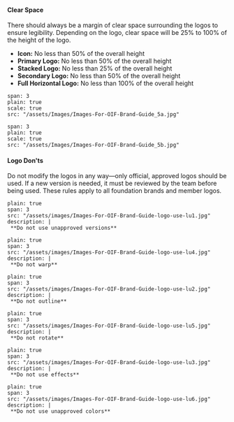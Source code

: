 #### **Clear Space**  

There should always be a margin of clear space surrounding the logos to ensure legibility. Depending on the logo, clear space will be 25% to 100% of the height of the logo. 

- **Icon:**  No less than 50% of the overall height 
- **Primary Logo:** No less than 50% of the overall height
- **Stacked Logo:**  No less than 25% of the overall height 
- **Secondary Logo:**  No less than 50% of the overall height 
- **Full Horizontal Logo:** No less than 100% of the overall height  

```image
span: 3
plain: true
scale: true
src: "/assets/Images/Images-For-OIF-Brand-Guide_5a.jpg"

```

```image
span: 3
plain: true
scale: true
src: "/assets/Images/Images-For-OIF-Brand-Guide_5b.jpg"

```

#### **Logo Don'ts**  

Do not modify the logos in any way—only official, approved logos should be used. If a new version is needed, it must be reviewed by the team before being used. These rules apply to all foundation brands and member logos.  


```image
plain: true
span: 3
src: "/assets/images/Images-For-OIF-Brand-Guide-logo-use-lu1.jpg"
description: |
 **Do not use unapproved versions**
```


```image
plain: true
span: 3
src: "/assets/images/Images-For-OIF-Brand-Guide-logo-use-lu4.jpg"
description: |
 **Do not warp**
```

```image
plain: true
span: 3
src: "/assets/images/Images-For-OIF-Brand-Guide-logo-use-lu2.jpg"
description: |
 **Do not outline**
```
```image
plain: true
span: 3
src: "/assets/images/Images-For-OIF-Brand-Guide-logo-use-lu5.jpg"
description: |
 **Do not rotate**
```
```image
plain: true
span: 3
src: "/assets/images/Images-For-OIF-Brand-Guide-logo-use-lu3.jpg"
description: |
 **Do not use effects**
```
```image
plain: true
span: 3
src: "/assets/images/Images-For-OIF-Brand-Guide-logo-use-lu6.jpg"
description: |
 **Do not use unapproved colors**
```
